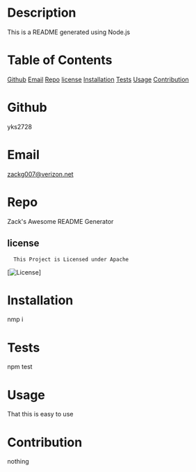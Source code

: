 
  # Description
  This is a README generated using Node.js

  # Table of Contents

  [Github](#Github)
  [Email](#Email)
  [Repo](#Repo)
  [license](#license)
  [Installation](#Installation)
  [Tests](#Tests)
  [Usage](#Usage)
  [Contribution](#Contribution)

  # Github
  yks2728
  
  # Email
  zackg007@verizon.net
  
  # Repo
  
  Zack's Awesome README Generator

  ## license
      This Project is Licensed under Apache
   
  [![License](https://img.shields.io/badge/License-Apache-blue.svg)]

  # Installation
  
  nmp i

  # Tests
  
  npm test

  # Usage
  
  That this is easy to use

  # Contribution
  
  nothing

